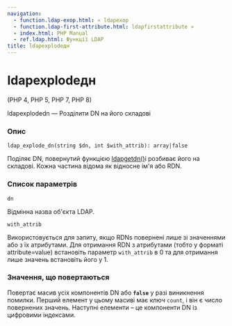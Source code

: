 ```yaml
---
navigation:
  - function.ldap-exop.html: « ldapexop
  - function.ldap-first-attribute.html: ldapfirstattribute »
  - index.html: PHP Manual
  - ref.ldap.html: Функції LDAP
title: ldapexplodeдн
---
```

# ldapexplodeдн

(PHP 4, PHP 5, PHP 7, PHP 8)

ldapexplodedn — Розділити DN на його складові

### Опис

```methodsynopsis
ldap_explode_dn(string $dn, int $with_attrib): array|false
```

Поділяє DN, повернутий функцією [ldapgetdn()](function.ldap-get-dn.md)і розбиває його на складові. Кожна частина відома як відносне ім'я або RDN.

### Список параметрів

`dn`

Відмінна назва об'єкта LDAP.

`with_attrib`

Використовується для запиту, якщо RDNs повернені лише зі значеннями або з їх атрибутами. Для отримання RDN з атрибутами (тобто у форматі attribute=value) встановіть параметр `with_attrib` в 0 та для отримання лише значень встановіть його у 1.

### Значення, що повертаються

Повертає масив усіх компонентів DN або **`false`** у разі виникнення помилки. Перший елемент у цьому масиві має ключ `count`, і він є число повернених значень. Наступні елементи – це компоненти DN із цифровими індексами.
